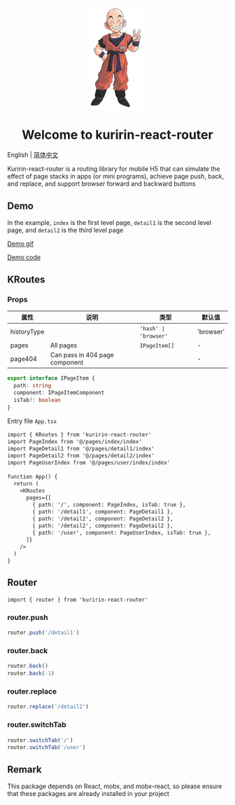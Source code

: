 <p align="center" style="color: #343a40">
  <img src="https://raw.githubusercontent.com/jiqishoubi/kuririn-react-router/master/static/kuririn-logo.jpg" alt="kuririn-react-router logo" width="130">
  <h1 align="center">Welcome to kuririn-react-router</h1>
</p>

English | [简体中文](https://github.com/jiqishoubi/kuririn-react-router/blob/master/README.zh-CN.md)

Kuririn-react-router is a routing library for mobile H5 that can simulate the effect of page stacks in apps (or mini programs), achieve page push, back, and replace, and support browser forward and backward buttons

## Demo

In the example, `index` is the first level page, `detail1` is the second level page, and `detail2` is the third level page

[Demo gif](https://github.com/jiqishoubi/kuririn-react-router/blob/master/static/demo_01.gif)

[Demo code](https://github.com/jiqishoubi/kuririn-react-router)

## KRoutes

### Props

| 属性        | 说明                           | 类型                  | 默认值    |
| ----------- | ------------------------------ | --------------------- | --------- |
| historyType |                                | `'hash' \| 'browser'` | 'browser' |
| pages       | All pages                      | `IPageItem[]`         | -         |
| page404     | Can pass in 404 page component |                       | -         |

```ts
export interface IPageItem {
  path: string
  component: IPageItemComponent
  isTab?: boolean
}
```

Entry file `App.tsx`

```tsx
import { KRoutes } from 'kuririn-react-router'
import PageIndex from '@/pages/index/index'
import PageDetail1 from '@/pages/detail1/index'
import PageDetail2 from '@/pages/detail2/index'
import PageUserIndex from '@/pages/user/index/index'

function App() {
  return (
    <KRoutes
      pages={[
        { path: '/', component: PageIndex, isTab: true },
        { path: '/detail1', component: PageDetail1 },
        { path: '/detail2', component: PageDetail2 },
        { path: '/detail2', component: PageDetail2 },
        { path: '/user', component: PageUserIndex, isTab: true },
      ]}
    />
  )
}
```

## Router

`import { router } from 'kuririn-react-router'`

### router.push

```ts
router.push('/detail1')
```

### router.back

```ts
router.back()
router.back(-1)
```

### router.replace

```ts
router.replace('/detail2')
```

### router.switchTab

```ts
router.switchTab('/')
router.switchTab('/user')
```

## Remark

This package depends on React, mobx, and mobx-react, so please ensure that these packages are already installed in your project
